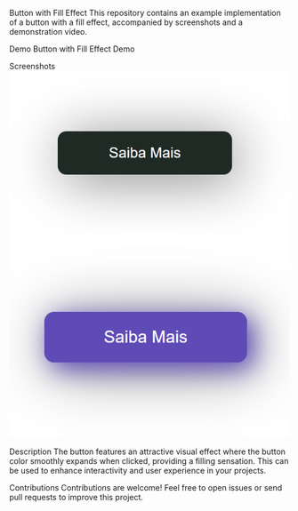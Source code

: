 Button with Fill Effect
This repository contains an example implementation of a button with a fill effect, accompanied by screenshots and a demonstration video.

Demo
Button with Fill Effect Demo

Screenshots
<img src="Captura de tela 2023-11-16 224034.png">
<img src="Captura de tela 2023-11-16 224047.png">

Description
The button features an attractive visual effect where the button color smoothly expands when clicked, providing a filling sensation. This can be used to enhance interactivity and user experience in your projects.

Contributions
Contributions are welcome! Feel free to open issues or send pull requests to improve this project.
